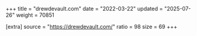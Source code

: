 +++
title = "drewdevault.com"
date = "2022-03-22"
updated = "2025-07-26"
weight = 70851

[extra]
source = "https://drewdevault.com/"
ratio = 98
size = 69
+++
